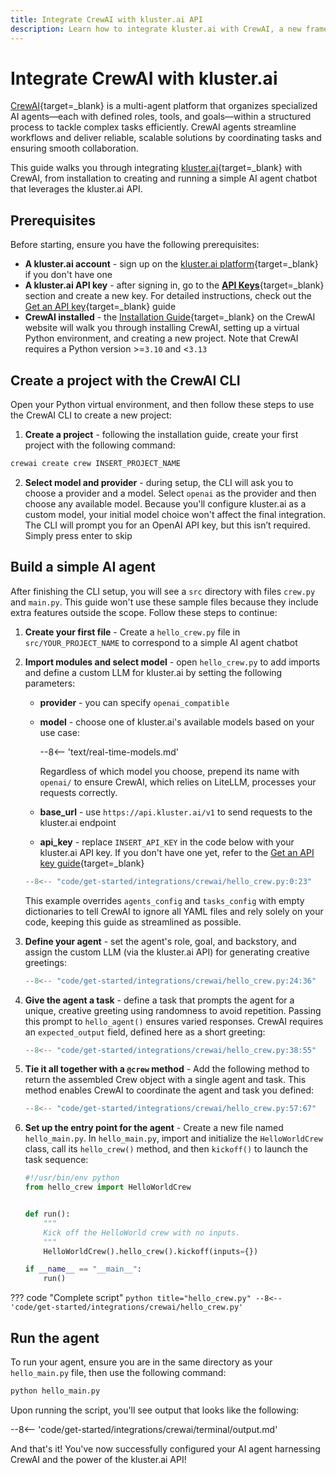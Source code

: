 ```yaml
---
title: Integrate CrewAI with kluster.ai API
description: Learn how to integrate kluster.ai with CrewAI, a new framework for orchestrating autonomous AI agents, to launch and configure your AI agent chatbot.
---
```


# Integrate CrewAI with kluster.ai

[CrewAI](https://www.crewai.com/){target=\_blank} is a multi-agent platform that organizes specialized AI agents—each with defined roles, tools, and goals—within a structured process to tackle complex tasks efficiently. CrewAI agents streamline workflows and deliver reliable, scalable solutions by coordinating tasks and ensuring smooth collaboration.

This guide walks you through integrating [kluster.ai](https://www.kluster.ai/){target=\_blank} with CrewAI, from installation to creating and running a simple AI agent chatbot that leverages the kluster.ai API.

## Prerequisites

Before starting, ensure you have the following prerequisites:

- **A kluster.ai account** - sign up on the [kluster.ai platform](https://platform.kluster.ai/signup){target=\_blank} if you don't have one
- **A kluster.ai API key** - after signing in, go to the [**API Keys**](https://platform.kluster.ai/apikeys){target=\_blank} section and create a new key. For detailed instructions, check out the [Get an API key](/get-started/get-api-key/){target=\_blank} guide
- **CrewAI installed** - the [Installation Guide](https://docs.crewai.com/installation){target=\_blank} on the CrewAI website will walk you through installing CrewAI, setting up a virtual Python environment, and creating a new project. Note that CrewAI requires a Python version >=`3.10` and <`3.13`

## Create a project with the CrewAI CLI

Open your Python virtual environment, and then follow these steps to use the CrewAI CLI to create a new project:

1. **Create a project** - following the installation guide, create your first project with the following command:
```bash
crewai create crew INSERT_PROJECT_NAME
```
2. **Select model and provider** - during setup, the CLI will ask you to choose a provider and a model. Select `openai` as the provider and then choose any available model. Because you'll configure kluster.ai as a custom model, your initial model choice won't affect the final integration. The CLI will prompt you for an OpenAI API key, but this isn’t required. Simply press enter to skip

## Build a simple AI agent

After finishing the CLI setup, you will see a `src` directory with files `crew.py` and `main.py`. This guide won't use these sample files because they include extra features outside the scope. Follow these steps to continue:

1. **Create your first file** - Create a `hello_crew.py` file in `src/YOUR_PROJECT_NAME` to correspond to a simple AI agent chatbot

2. **Import modules and select model** - open `hello_crew.py` to add imports and define a custom LLM for kluster.ai by setting the following parameters:
    - **provider** - you can specify `openai_compatible`
    - **model** - choose one of kluster.ai's available models based on your use case:
    
        --8<-- 'text/real-time-models.md'

        Regardless of which model you choose, prepend its name with `openai/` to ensure CrewAI, which relies on LiteLLM, processes your requests correctly. 

    - **base_url** - use `https://api.kluster.ai/v1` to send requests to the kluster.ai endpoint
    - **api_key** - replace `INSERT_API_KEY` in the code below with your kluster.ai API key. If you don't have one yet, refer to the [Get an API key guide](/get-started/get-api-key/){target=\_blank}
  
    ```python title="hello_crew.py"
    --8<-- "code/get-started/integrations/crewai/hello_crew.py:0:23"
    ```

    This example overrides `agents_config` and `tasks_config` with empty dictionaries to tell CrewAI to ignore all YAML files and rely solely on your code, keeping this guide as streamlined as possible. 

3. **Define your agent** - set the agent's role, goal, and backstory, and assign the custom LLM (via the kluster.ai API) for generating creative greetings:

    ```python title="hello_crew.py"
    --8<-- "code/get-started/integrations/crewai/hello_crew.py:24:36"
    ```

4. **Give the agent a task** - define a task that prompts the agent for a unique, creative greeting using randomness to avoid repetition. Passing this prompt to `hello_agent()` ensures varied responses. CrewAI requires an `expected_output` field, defined here as a short greeting:

    ```python title="hello_crew.py"
    --8<-- "code/get-started/integrations/crewai/hello_crew.py:38:55"
    ```

5. **Tie it all together with a `@crew` method** - Add the following method to return the assembled Crew object with a single agent and task. This method enables CrewAI to coordinate the agent and task you defined:

    ```python title="hello_crew.py"
    --8<-- "code/get-started/integrations/crewai/hello_crew.py:57:67"
    ```

6. **Set up the entry point for the agent** - Create a new file named `hello_main.py`. In `hello_main.py`, import and initialize the `HelloWorldCrew` class, call its `hello_crew()` method, and then `kickoff()` to launch the task sequence:

    ```python title="hello_main.py"
    #!/usr/bin/env python
    from hello_crew import HelloWorldCrew


    def run():
        """
        Kick off the HelloWorld crew with no inputs.
        """
        HelloWorldCrew().hello_crew().kickoff(inputs={})

    if __name__ == "__main__":
        run()

    ```

??? code "Complete script"
    ```python title="hello_crew.py"
    --8<-- 'code/get-started/integrations/crewai/hello_crew.py'
    ```

## Run the agent

To run your agent, ensure you are in the same directory as your `hello_main.py` file, then use the following command:

```bash
python hello_main.py
```

Upon running the script, you'll see output that looks like the following:

--8<-- 'code/get-started/integrations/crewai/terminal/output.md'

And that's it! You've now successfully configured your AI agent harnessing CrewAI and the power of the kluster.ai API! 
